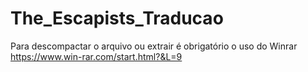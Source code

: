 # The_Escapists_Traducao
Para descompactar o arquivo ou extrair é obrigatório o uso do Winrar
https://www.win-rar.com/start.html?&L=9
